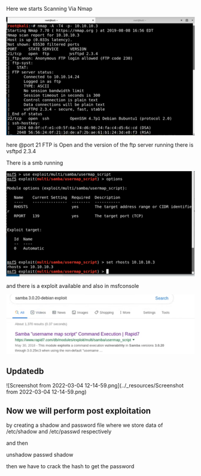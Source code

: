 Here we starts Scanning Via Nmap

![Screenshot from 2022-03-04 12-11-32.png](https://github.com/ayushrajrocky/HTB/raw/main/a4b14a2180354602aaeb584352b50166.png)

here @port 21 FTP is Open and the version of the ftp server running there is vsftpd 2.3.4

There is a smb running

![Screenshot from 2022-03-04 12-11-32.png](https://github.com/ayushrajrocky/HTB/raw/main/af091f3760334f81be71f2cba635c7b4.png)

and there is a exploit available and also in msfconsole

![Screenshot from 2022-03-04 12-12-40.png](https://github.com/ayushrajrocky/HTB/raw/main/72cc026d34f04e179c0c5d2bec607d41.png)

## Updatedb

![Screenshot from 2022-03-04 12-14-59.png](../_resources/Screenshot from 2022-03-04 12-14-59.png)

## Now we will perform post exploitation 

by creating a shadow and password file where we store data of /etc/shadow and /etc/passwd respectively 

and then 

unshadow passwd shadow

then we have to crack the hash to get the password
